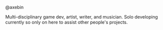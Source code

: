@axebin

Multi-disciplinary game dev, artist, writer, and musician. Solo developing currently so only on here to assist other people's projects.

<!---
axebin/axebin is a ✨ special ✨ repository because its `README.md` (this file) appears on your GitHub profile.
You can click the Preview link to take a look at your changes.
--->
